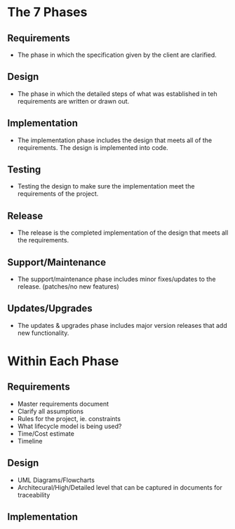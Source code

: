 # The 7 Phases

## Requirements
- The phase in which the specification given by the client are clarified.
## Design
- The phase in which the detailed steps of what was established in teh requirements are written or drawn out.
## Implementation
- The implementation phase includes the design that meets all of the requirements. The design is implemented into code.
## Testing
- Testing the design to make sure the implementation meet the requirements of the project.
## Release
- The release is the completed implementation of the design that meets all the requirements.
## Support/Maintenance
- The support/maintenance phase includes minor fixes/updates to the release. (patches/no new features)
## Updates/Upgrades
- The updates & upgrades phase includes major version releases that add new functionality.

# Within Each Phase

## Requirements
- Master requirements document
- Clarify all assumptions
- Rules for the project, ie. constraints
- What lifecycle model is being used?
- Time/Cost estimate
- Timeline

## Design
- UML Diagrams/Flowcharts
- Architecural/High/Detailed level that can be captured in documents for traceability

## Implementation
